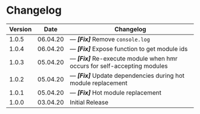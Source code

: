 # Changelog

| Version | Date     | Changelog                                                                        |
| ------- | -------- | -------------------------------------------------------------------------------- |
| 1.0.5   | 06.04.20 | &mdash; **_[Fix]_** Remove `console.log`                                         |
| 1.0.4   | 06.04.20 | &mdash; **_[Fix]_** Expose function to get module ids                            |
| 1.0.3   | 05.04.20 | &mdash; **_[Fix]_** Re-execute module when hmr occurs for self-accepting modules |
| 1.0.2   | 05.04.20 | &mdash; **_[Fix]_** Update dependencies during hot module replacement            |
| 1.0.1   | 05.04.20 | &mdash; **_[Fix]_** Hot module replacement                                       |
| 1.0.0   | 03.04.20 | Initial Release                                                                  |
